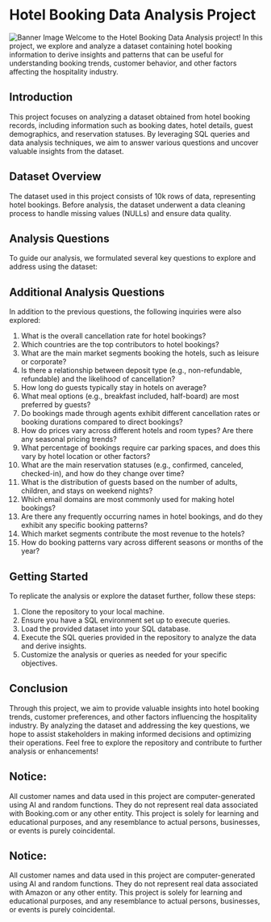 # Hotel Booking Data Analysis Project
![Banner Image](https://github.com/soumyaj9/Hotel_booking_p/assets/65082310/d97e0cd7-bb47-4a0b-88a0-cb5fab9061d6)
Welcome to the Hotel Booking Data Analysis project! In this project, we explore and analyze a
dataset containing hotel booking information to derive insights and patterns that can be useful
for understanding booking trends, customer behavior, and other factors affecting the hospitality
industry.
## Introduction
This project focuses on analyzing a dataset obtained from hotel booking records, including
information such as booking dates, hotel details, guest demographics, and reservation statuses.
By leveraging SQL queries and data analysis techniques, we aim to answer various questions
and uncover valuable insights from the dataset.
## Dataset Overview
The dataset used in this project consists of 10k rows of data, representing hotel
bookings. Before analysis, the dataset underwent a data cleaning process to handle missing
values (NULLs) and ensure data quality.
## Analysis Questions
To guide our analysis, we formulated several key questions to explore and address using the
dataset:
## Additional Analysis Questions
In addition to the previous questions, the following inquiries were also explored:
1. What is the overall cancellation rate for hotel bookings?
2. Which countries are the top contributors to hotel bookings?
3. What are the main market segments booking the hotels, such as leisure or corporate?
4. Is there a relationship between deposit type (e.g., non-refundable, refundable) and the
likelihood of cancellation?
5. How long do guests typically stay in hotels on average?
6. What meal options (e.g., breakfast included, half-board) are most preferred by guests?
7. Do bookings made through agents exhibit different cancellation rates or booking durations
compared to direct bookings?
8. How do prices vary across different hotels and room types? Are there any seasonal pricing
trends?
9. What percentage of bookings require car parking spaces, and does this vary by hotel location
or other factors?
10. What are the main reservation statuses (e.g., confirmed, canceled, checked-in), and how do
they change over time?
11. What is the distribution of guests based on the number of adults, children, and stays on
weekend nights?
12. Which email domains are most commonly used for making hotel bookings?
13. Are there any frequently occurring names in hotel bookings, and do they exhibit any specific
booking patterns?
14. Which market segments contribute the most revenue to the hotels?
15. How do booking patterns vary across different seasons or months of the year?
## Getting Started
To replicate the analysis or explore the dataset further, follow these steps:
1. Clone the repository to your local machine.
2. Ensure you have a SQL environment set up to execute queries.
3. Load the provided dataset into your SQL database.
4. Execute the SQL queries provided in the repository to analyze the data and derive insights.
5. Customize the analysis or queries as needed for your specific objectives.
## Conclusion
Through this project, we aim to provide valuable insights into hotel booking trends, customer
preferences, and other factors influencing the hospitality industry. By analyzing the dataset and
addressing the key questions, we hope to assist stakeholders in making informed decisions and
optimizing their operations.
Feel free to explore the repository and contribute to further analysis or enhancements!
## Notice:
All customer names and data used in this project are computer-generated using AI and random
functions. They do not represent real data associated with Booking.com or any other entity. This
project is solely for learning and educational purposes, and any resemblance to actual persons,
businesses, or events is purely coincidental.

## Notice:
All customer names and data used in this project are computer-generated using AI and random
functions. They do not represent real data associated with Amazon or any other entity. This
project is solely for learning and educational purposes, and any resemblance to actual persons,
businesses, or events is purely coincidental.
